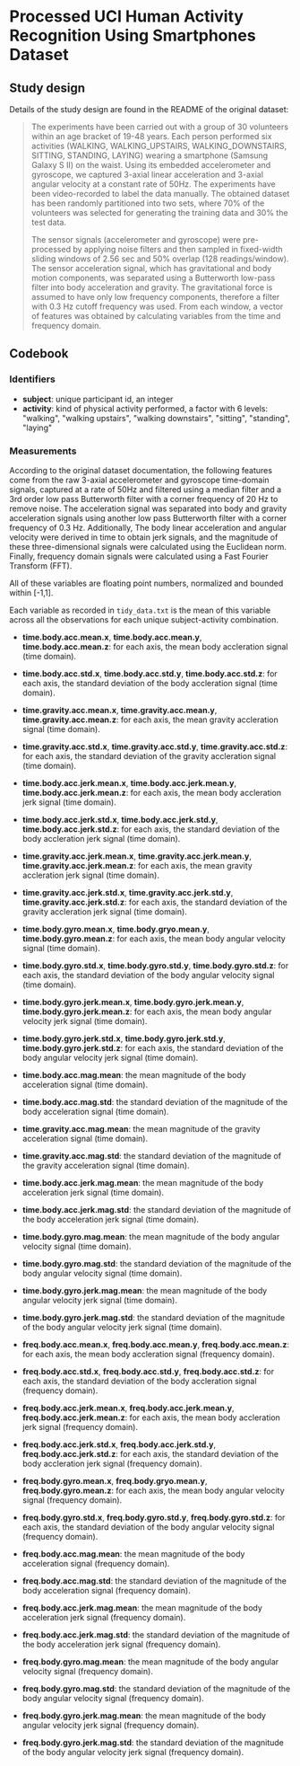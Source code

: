 # Processed UCI Human Activity Recognition Using Smartphones Dataset

## Study design

Details of the study design are found in the README of the original dataset:

>The experiments have been carried out with a group of 30 volunteers within an 
age bracket of 19-48 years. Each person performed six activities 
(WALKING, WALKING_UPSTAIRS, WALKING_DOWNSTAIRS, SITTING, STANDING, LAYING) 
wearing a smartphone (Samsung Galaxy S II) on the waist. Using its embedded 
accelerometer and gyroscope, we captured 3-axial linear acceleration and 3-axial 
angular velocity at a constant rate of 50Hz. The experiments have been 
video-recorded to label the data manually. The obtained dataset has been 
randomly partitioned into two sets, where 70% of the volunteers was selected 
for generating the training data and 30% the test data.  
>
>The sensor signals (accelerometer and gyroscope) were pre-processed by applying 
noise filters and then sampled in fixed-width sliding windows of 2.56 sec and 
50% overlap (128 readings/window). The sensor acceleration signal, which has 
gravitational and body motion components, was separated using a Butterworth 
low-pass filter into body acceleration and gravity. The gravitational force is 
assumed to have only low frequency components, therefore a filter with 0.3 Hz 
cutoff frequency was used. From each window, a vector of features was obtained 
by calculating variables from the time and frequency domain.

## Codebook

### Identifiers
  
* **subject**: unique participant id, an integer
* **activity**: kind of physical activity performed, a factor with
6 levels: "walking", "walking upstairs", "walking downstairs", "sitting", 
"standing", "laying"  
 
### Measurements

According to the original dataset documentation, the following features come 
from the raw 3-axial accelerometer and gyroscope time-domain signals, captured 
at a rate of 50Hz and filtered using a median filter and a 3rd order low pass 
Butterworth filter with a corner frequency of 20 Hz to remove noise. The 
acceleration signal was separated into body and gravity acceleration signals 
using another low pass Butterworth filter with a corner frequency of 0.3 Hz. 
Additionally, The body linear acceleration and angular velocity were derived in 
time to obtain jerk signals, and the magnitude of these three-dimensional 
signals were calculated using the Euclidean norm. Finally, frequency domain 
signals were calculated using a Fast Fourier Transform (FFT).  
  
All of these variables are floating point numbers, normalized and bounded within 
[-1,1].  

Each variable as recorded in `tidy_data.txt` is the mean of this variable across 
all the observations for each unique subject-activity combination.  
  
* **time.body.acc.mean.x**, **time.body.acc.mean.y**, **time.body.acc.mean.z**: 
for each axis, the mean body accleration signal (time domain).

* **time.body.acc.std.x**, **time.body.acc.std.y**, **time.body.acc.std.z**: 
for each axis, the standard deviation of the body accleration signal 
(time domain).

* **time.gravity.acc.mean.x**, **time.gravity.acc.mean.y**, 
**time.gravity.acc.mean.z**: for each axis, the mean gravity accleration signal 
(time domain).

* **time.gravity.acc.std.x**, **time.gravity.acc.std.y**, 
**time.gravity.acc.std.z**: for each axis, the standard deviation of the gravity 
accleration signal (time domain).

* **time.body.acc.jerk.mean.x**, **time.body.acc.jerk.mean.y**, 
**time.body.acc.jerk.mean.z**: for each axis, the mean body accleration jerk 
signal (time domain).

* **time.body.acc.jerk.std.x**, **time.body.acc.jerk.std.y**, 
**time.body.acc.jerk.std.z**: for each axis, the standard deviation of the body 
accleration jerk signal (time domain).

* **time.gravity.acc.jerk.mean.x**, **time.gravity.acc.jerk.mean.y**, 
**time.gravity.acc.jerk.mean.z**: for each axis, the mean gravity accleration 
jerk signal (time domain).

* **time.gravity.acc.jerk.std.x**, **time.gravity.acc.jerk.std.y**, 
**time.gravity.acc.jerk.std.z**: for each axis, the standard deviation of the 
gravity accleration jerk signal (time domain).

* **time.body.gyro.mean.x**, **time.body.gryo.mean.y**, 
**time.body.gyro.mean.z**: for each axis, the mean body angular velocity signal 
(time domain).

* **time.body.gyro.std.x**, **time.body.gyro.std.y**, **time.body.gyro.std.z**: 
for each axis, the standard deviation of the body angular velocity signal 
(time domain).

* **time.body.gyro.jerk.mean.x**, **time.body.gyro.jerk.mean.y**, 
**time.body.gyro.jerk.mean.z**: for each axis, the mean body angular velocity 
jerk signal (time domain).

* **time.body.gyro.jerk.std.x**, **time.body.gyro.jerk.std.y**, 
**time.body.gyro.jerk.std.z**: for each axis, the standard deviation of the body 
angular velocity jerk signal (time domain).

* **time.body.acc.mag.mean**: the mean magnitude of the body acceleration signal 
(time domain).

* **time.body.acc.mag.std**: the standard deviation of the magnitude of the body 
acceleration signal (time domain).

* **time.gravity.acc.mag.mean**: the mean magnitude of the gravity acceleration 
signal (time domain).

* **time.gravity.acc.mag.std**: the standard deviation of the magnitude of the 
gravity acceleration signal (time domain).

* **time.body.acc.jerk.mag.mean**: the mean magnitude of the body acceleration 
jerk signal (time domain).

* **time.body.acc.jerk.mag.std**: the standard deviation of the magnitude of the 
body acceleration jerk signal (time domain).

* **time.body.gyro.mag.mean**: the mean magnitude of the body angular velocity 
signal (time domain).

* **time.body.gyro.mag.std**: the standard deviation of the magnitude of the 
body angular velocity signal (time domain).

* **time.body.gyro.jerk.mag.mean**: the mean magnitude of the body angular 
velocity jerk signal (time domain).

* **time.body.gyro.jerk.mag.std**: the standard deviation of the magnitude of 
the body angular velocity jerk signal (time domain).

* **freq.body.acc.mean.x**, **freq.body.acc.mean.y**, **freq.body.acc.mean.z**: 
for each axis, the mean body accleration signal (frequency domain).

* **freq.body.acc.std.x**, **freq.body.acc.std.y**, **freq.body.acc.std.z**: 
for each axis, the standard deviation of the body accleration signal 
(frequency domain).

* **freq.body.acc.jerk.mean.x**, **freq.body.acc.jerk.mean.y**, 
**freq.body.acc.jerk.mean.z**: for each axis, the mean body accleration jerk 
signal (frequency domain).

* **freq.body.acc.jerk.std.x**, **freq.body.acc.jerk.std.y**, 
**freq.body.acc.jerk.std.z**: for each axis, the standard deviation of the body 
accleration jerk signal (frequency domain).

* **freq.body.gyro.mean.x**, **freq.body.gryo.mean.y**, 
**freq.body.gyro.mean.z**: for each axis, the mean body angular velocity signal 
(frequency domain).

* **freq.body.gyro.std.x**, **freq.body.gyro.std.y**, **freq.body.gyro.std.z**:
for each axis, the standard deviation of the body angular velocity signal 
(frequency domain).

* **freq.body.acc.mag.mean**: the mean magnitude of the body acceleration signal 
(frequency domain).

* **freq.body.acc.mag.std**: the standard deviation of the magnitude of the body 
acceleration signal (frequency domain).

* **freq.body.acc.jerk.mag.mean**: the mean magnitude of the body acceleration 
jerk signal (frequency domain).

* **freq.body.acc.jerk.mag.std**: the standard deviation of the magnitude of the 
body acceleration jerk signal (frequency domain).

* **freq.body.gyro.mag.mean**: the mean magnitude of the body angular velocity 
signal (frequency domain).

* **freq.body.gyro.mag.std**: the standard deviation of the magnitude of the 
body angular velocity signal (frequency domain).

* **freq.body.gyro.jerk.mag.mean**: the mean magnitude of the body angular 
velocity jerk signal (frequency domain).

* **freq.body.gyro.jerk.mag.std**: the standard deviation of the magnitude of 
the body angular velocity jerk signal (frequency domain).
